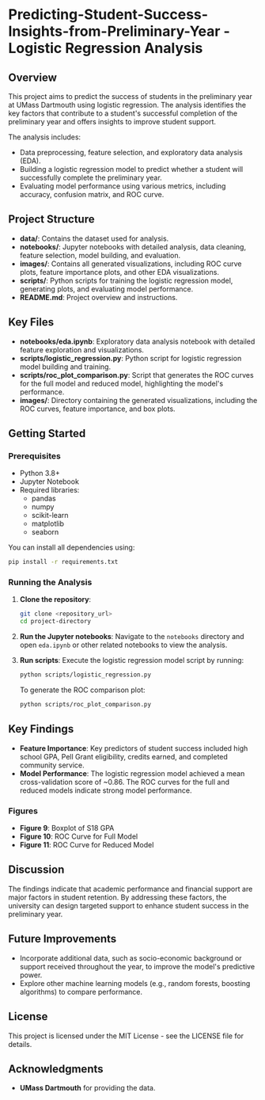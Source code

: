 # Predicting-Student-Success-Insights-from-Preliminary-Year - Logistic Regression Analysis

## Overview

This project aims to predict the success of students in the preliminary year at UMass Dartmouth using logistic regression. The analysis identifies the key factors that contribute to a student's successful completion of the preliminary year and offers insights to improve student support.

The analysis includes:
- Data preprocessing, feature selection, and exploratory data analysis (EDA).
- Building a logistic regression model to predict whether a student will successfully complete the preliminary year.
- Evaluating model performance using various metrics, including accuracy, confusion matrix, and ROC curve.

## Project Structure

- **data/**: Contains the dataset used for analysis.
- **notebooks/**: Jupyter notebooks with detailed analysis, data cleaning, feature selection, model building, and evaluation.
- **images/**: Contains all generated visualizations, including ROC curve plots, feature importance plots, and other EDA visualizations.
- **scripts/**: Python scripts for training the logistic regression model, generating plots, and evaluating model performance.
- **README.md**: Project overview and instructions.

## Key Files

- **notebooks/eda.ipynb**: Exploratory data analysis notebook with detailed feature exploration and visualizations.
- **scripts/logistic_regression.py**: Python script for logistic regression model building and training.
- **scripts/roc_plot_comparison.py**: Script that generates the ROC curves for the full model and reduced model, highlighting the model's performance.
- **images/**: Directory containing the generated visualizations, including the ROC curves, feature importance, and box plots.

## Getting Started

### Prerequisites

- Python 3.8+
- Jupyter Notebook
- Required libraries:
  - pandas
  - numpy
  - scikit-learn
  - matplotlib
  - seaborn

You can install all dependencies using:
```sh
pip install -r requirements.txt
```

### Running the Analysis

1. **Clone the repository**:
   ```sh
   git clone <repository_url>
   cd project-directory
   ```

2. **Run the Jupyter notebooks**:
   Navigate to the `notebooks` directory and open `eda.ipynb` or other related notebooks to view the analysis.

3. **Run scripts**:
   Execute the logistic regression model script by running:
   ```sh
   python scripts/logistic_regression.py
   ```
   To generate the ROC comparison plot:
   ```sh
   python scripts/roc_plot_comparison.py
   ```

## Key Findings

- **Feature Importance**: Key predictors of student success included high school GPA, Pell Grant eligibility, credits earned, and completed community service.
- **Model Performance**: The logistic regression model achieved a mean cross-validation score of ~0.86. The ROC curves for the full and reduced models indicate strong model performance.

### Figures
- **Figure 9**: Boxplot of S18 GPA
- **Figure 10**: ROC Curve for Full Model
- **Figure 11**: ROC Curve for Reduced Model

## Discussion
The findings indicate that academic performance and financial support are major factors in student retention. By addressing these factors, the university can design targeted support to enhance student success in the preliminary year.

## Future Improvements
- Incorporate additional data, such as socio-economic background or support received throughout the year, to improve the model's predictive power.
- Explore other machine learning models (e.g., random forests, boosting algorithms) to compare performance.

## License
This project is licensed under the MIT License - see the LICENSE file for details.

## Acknowledgments
- **UMass Dartmouth** for providing the data.


